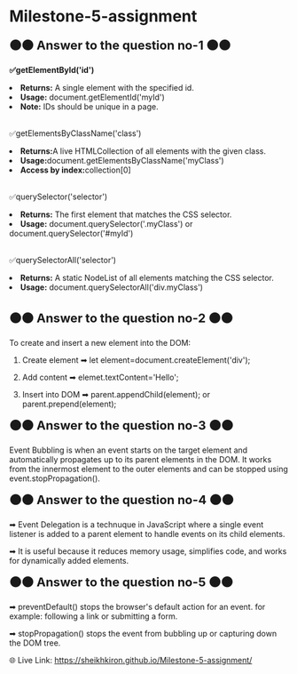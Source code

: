# Milestone-5-assignment
<b style="font-size: 22px;">🟠🟠 Answer to the question no-1 🟠🟠</b>

<b>✅getElementById('id')</b> <br>

<li> <b>Returns:</b> A single element with the specified id.</li>
<li> <b>Usage:</b> document.getElementId('myId')</li>
<li><b>Note:</b> IDs should be unique in a page.</li> <br>

✅getElementsByClassName('class')

<li> <b>Returns:</b>A live HTMLCollection of all elements with the given class.</li>
<li> <b>Usage:</b>document.getElementsByClassName('myClass')</li>
<li> <b>Access by index:</b>collection[0]</li> <br>

✅querySelector('selector')

<li> <b>Returns:</b> The first element that matches the CSS selector.</li>
<li> <b>Usage:</b> document.querySelector('.myClass') or
  document.querySelector('#myId')</li> <br>

✅querySelectorAll('selector')

<li> <b>Returns:</b> A static NodeList of all elements matching the CSS selector.</li>
<li> <b>Usage:</b> document.querySelectorAll('div.myClass')</li> <br>

<b style="font-size: 22px;">🟠🟠 Answer to the question no-2 🟠🟠</b> <br>

To create and insert a new element into the DOM:
1. Create element  ➡
let element=document.createElement('div');
2. Add content     ➡
elemet.textContent='Hello';

3. Insert into DOM ➡
parent.appendChild(element);
or
parent.prepend(element);

<b style="font-size: 22px;">🟠🟠 Answer to the question no-3 🟠🟠</b>

Event Bubbling is when an event starts on the target element and automatically propagates up to its parent elements in
the DOM. It works from the innermost element to the outer elements and can be stopped using event.stopPropagation().

<b style="font-size: 22px;">🟠🟠 Answer to the question no-4 🟠🟠</b>

➡ Event Delegation is a technuque in JavaScript where a single event listener is added to a parent element to handle
events on its child elements.

➡ It is useful because it reduces memory usage, simplifies code, and works for dynamically added elements.

<b style="font-size: 22px;">🟠🟠 Answer to the question no-5 🟠🟠</b>

➡ preventDefault() stops the browser's default action for an event.
for example: following a link or submitting a form.

➡ stopPropagation() stops the event from bubbling up or capturing down the DOM tree.




🌐 Live Link: https://sheikhkiron.github.io/Milestone-5-assignment/

